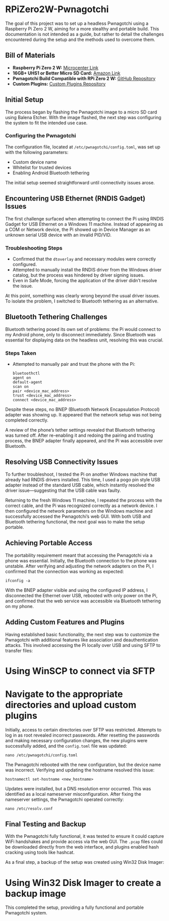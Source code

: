 # RPiZero2W-Pwnagotchi

The goal of this project was to set up a headless Pwnagotchi using a Raspberry Pi Zero 2 W, aiming for a more stealthy and portable build. This documentation is not intended as a guide, but rather to detail the challenges encountered during the setup and the methods used to overcome them.

## Bill of Materials

- **Raspberry Pi Zero 2 W:** [Microcenter Link](https://www.microcenter.com/product/643085/raspberry-pi-zero-2-w)
- **16GB+ UHS1 or Better Micro SD Card:** [Amazon Link](https://www.amazon.com/Professional-verified-Amazon-MicroSDHC-Certified/dp/B07BYSZP73)
- **Pwnagotchi Build Compatible with RPi Zero 2 W:** [GitHub Repository](https://github.com/jayofelony/pwnagotchi)
- **Custom Plugins:** [Custom Plugins Repository](https://github.com/SHUR1K-N/Project-Pwnag0dchi)

## Initial Setup

The process began by flashing the Pwnagotchi image to a micro SD card using Balena Etcher. With the image flashed, the next step was configuring the system to fit the intended use case.

### Configuring the Pwnagotchi

The configuration file, located at `/etc/pwnagotchi/config.toml`, was set up with the following parameters:
- Custom device name
- Whitelist for trusted devices
- Enabling Android Bluetooth tethering

The initial setup seemed straightforward until connectivity issues arose.

## Encountering USB Ethernet (RNDIS Gadget) Issues

The first challenge surfaced when attempting to connect the Pi using RNDIS Gadget for USB Ethernet on a Windows 11 machine. Instead of appearing as a COM or Network device, the Pi showed up in Device Manager as an unknown serial USB device with an invalid PID/VID.

### Troubleshooting Steps

- Confirmed that the `dtoverlay` and necessary modules were correctly configured.
- Attempted to manually install the RNDIS driver from the Windows driver catalog, but the process was hindered by driver signing issues.
- Even in Safe Mode, forcing the application of the driver didn’t resolve the issue.

At this point, something was clearly wrong beyond the usual driver issues. To isolate the problem, I switched to Bluetooth tethering as an alternative.

## Bluetooth Tethering Challenges

Bluetooth tethering posed its own set of problems: the Pi would connect to my Android phone, only to disconnect immediately. Since Bluetooth was essential for displaying data on the headless unit, resolving this was crucial.

### Steps Taken

- Attempted to manually pair and trust the phone with the Pi:
  ~~~
  bluetoothctl
  agent on
  default-agent
  scan on
  pair <device_mac_address>
  trust <device_mac_address>
  connect <device_mac_address>
  ~~~
Despite these steps, no BNEP (Bluetooth Network Encapsulation Protocol) adapter was showing up. It appeared that the network setup was not being completed correctly.

A review of the phone’s tether settings revealed that Bluetooth tethering was turned off. After re-enabling it and redoing the pairing and trusting process, the BNEP adapter finally appeared, and the Pi was accessible over Bluetooth.

## Resolving USB Connectivity Issues

To further troubleshoot, I tested the Pi on another Windows machine that already had RNDIS drivers installed. This time, I used a pogo pin style USB adapter instead of the standard USB cable, which instantly resolved the driver issue—suggesting that the USB cable was faulty.

Returning to the fresh Windows 11 machine, I repeated the process with the correct cable, and the Pi was recognized correctly as a network device. I then configured the network parameters on the Windows machine and successfully accessed the Pwnagotchi’s web GUI. With both USB and Bluetooth tethering functional, the next goal was to make the setup portable.

## Achieving Portable Access

The portability requirement meant that accessing the Pwnagotchi via a phone was essential. Initially, the Bluetooth connection to the phone was unstable. After verifying and adjusting the network adapters on the Pi, I confirmed that the connection was working as expected:
  ~~~
  ifconfig -a
  ~~~
With the BNEP adapter visible and using the configured IP address, I disconnected the Ethernet over USB, rebooted with only power on the Pi, and confirmed that the web service was accessible via Bluetooth tethering on my phone.

## Adding Custom Features and Plugins

Having established basic functionality, the next step was to customize the Pwnagotchi with additional features like association and deauthentication attacks. This involved accessing the Pi locally over USB and using SFTP to transfer files:

  # Using WinSCP to connect via SFTP
  # Navigate to the appropriate directories and upload custom plugins

Initially, access to certain directories over SFTP was restricted. Attempts to log in as root revealed incorrect passwords. After resetting the passwords and making necessary configuration changes, the new plugins were successfully added, and the `config.toml` file was updated:
  ~~~
  nano /etc/pwnagotchi/config.toml
  ~~~
The Pwnagotchi rebooted with the new configuration, but the device name was incorrect. Verifying and updating the hostname resolved this issue:
  ~~~
  hostnamectl set-hostname <new_hostname>
  ~~~
Updates were installed, but a DNS resolution error occurred. This was identified as a local nameserver misconfiguration. After fixing the nameserver settings, the Pwnagotchi operated correctly:
  ~~~
  nano /etc/resolv.conf
  ~~~
## Final Testing and Backup

With the Pwnagotchi fully functional, it was tested to ensure it could capture WiFi handshakes and provide access via the web GUI. The `.pcap` files could be downloaded directly from the web interface, and plugins enabled hash cracking using tools like hashcat.

As a final step, a backup of the setup was created using Win32 Disk Imager:

  # Using Win32 Disk Imager to create a backup image

This completed the setup, providing a fully functional and portable Pwnagotchi system.
